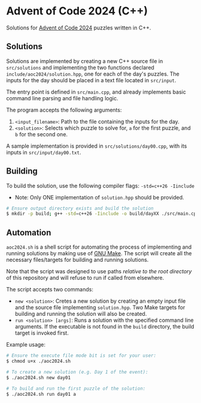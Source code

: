 # Advent of Code 2024 (C++)

Solutions for [Advent of Code 2024](https://adventofcode.com/2024) puzzles written in C++.

## Solutions

Solutions are implemented by creating a new C++ source file in `src/solutions` and implementing the two functions declared `include/aoc2024/solution.hpp`, one for each of the day's puzzles. The inputs for the day should be placed in a text file located in `src/input`.

The entry point is defined in `src/main.cpp`, and already implements basic command line parsing and file handling logic.

The program accepts the following arguments:
1. `<input_filename>`: Path to the file containing the inputs for the day.
2. `<solution>`: Selects which puzzle to solve for, `a` for the first puzzle, and `b` for the second one.

A sample implementation is provided in `src/solutions/day00.cpp`, with its inputs in `src/input/day00.txt`.

## Building

To build the solution, use the following compiler flags: `-std=c++26 -Iinclude`
- Note: Only ONE implementation of `solution.hpp` should be provided.

```bash
# Ensure output directory exists and build the solution
$ mkdir -p build; g++ -std=c++26 -Iinclude -o build/dayXX ./src/main.cpp ./src/solutions/dayXX.cpp
```

## Automation

`aoc2024.sh` is a shell script for automating the process of implementing and running solutions by making use of [GNU Make](https://www.gnu.org/software/make). The script will create all the necessary files/targets for building and running solutions.

Note that the script was designed to use paths _relative to the root directory_ of this repository and will refuse to run if called from elsewhere.

The script accepts two commands:
- `new <solution>`: Cretes a new solution by creating an empty input file and the source file implementing `solution.hpp`. Two Make targets for building and running the solution will also be created.
- `run <solution> [args]`: Runs a solution with the specified command line arguments. If the executable is not found in the `build` directory, the build target is invoked first.

Example usage:

```bash
# Ensure the execute file mode bit is set for your user:
$ chmod u+x ./aoc2024.sh

# To create a new solution (e.g. Day 1 of the event):
$ ./aoc2024.sh new day01

# To build and run the first puzzle of the solution:
$ ./aoc2024.sh run day01 a
```
